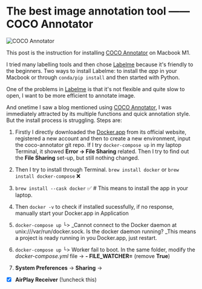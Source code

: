 # The best image annotation tool —— COCO Annotator

![COCO Annotator](https://camo.githubusercontent.com/69ce7a40db8bdee3e2a292950b5d84cd3f60cc8ac32bdce3316e40ca4130a71d/68747470733a2f2f692e696d6775722e636f6d2f414137496462512e706e67)

This post is the instruction for installing [COCO Annotator](https://github.com/jsbroks/coco-annotator) on Macbook M1.


I tried many labelling tools and then chose [Labelme](https://github.com/wkentaro/labelme) because it's friendly to the beginners. Two ways to install Labelme: to install the _app_ in your Macbook or through `conda/pip install` and then started with Python. 

One of the problems in [Labelme](https://github.com/wkentaro/labelme) is that it's not flexible and quite slow to open, I want to be more efficient to annotate image. 

And onetime I saw a blog mentioned using [COCO Annotator](https://github.com/jsbroks/coco-annotator), I was immediately attracted by its multiple functions and quick annotation style. But the install process is struggling. 
Steps are:

1. Firstly I directly downloaded the [Docker.app](https://www.docker.com/products/docker-desktop/) from its official website, registered a new account and then to create a new environment, input the coco-annotator git repo. If I try `docker-compose up` in my laptop Terminal, it showed **Error -> File Sharing** related. Then I try to find out the **File Sharing** set-up, but still nothing changed. 

2. Then I try to install through Terminal. `brew install docker` or `brew install docker-compose` ❌
3. `brew install --cask docker` ✅ # This means to install the app in your laptop.

4. Then `docker -v` to check if installed sucessfully, if no response, manually start your Docker.app in Application
5. `docker-compose up` 
    └> _Cannot connect to the Docker daemon at unix:///var/run/docker.sock. Is the docker daemon running? 
    _This means a project is ready running in you Docker.app, just restart. 

6. `docker-compose up` 
    └> Worker fail to boot.
    In the same folder, modify the _docker-compose.yml_ file -> **- FILE_WATCHER=** (remove **True**)
    
7. **System Preferences** -> **Sharing** -> 
- [x] **AirPlay Receiver** (!uncheck this)
    
<!-- Updated on Aug 1, 2022 -->
